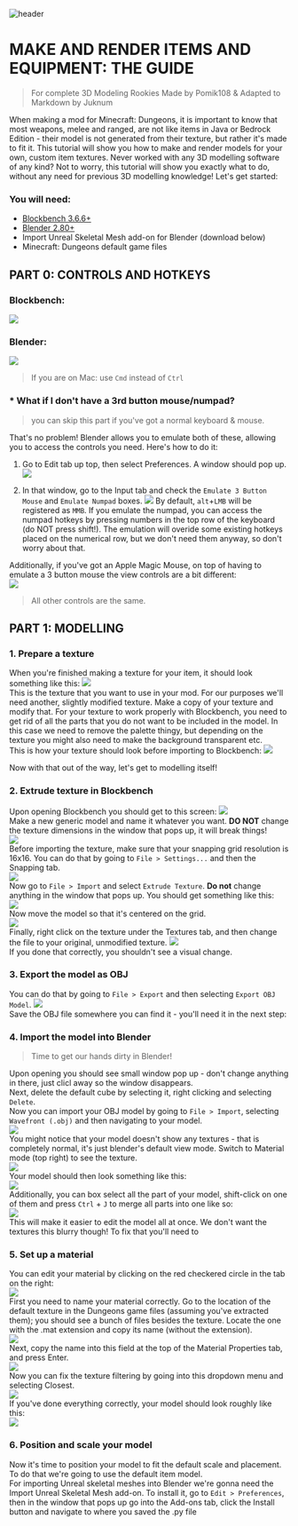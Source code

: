 ![header](https://raw.githubusercontent.com/Faithful-Dungeons/Resource-Pack/master/UE4Project/Content/UI/Materials/Menu/logo_mainscreen.png)
# MAKE AND RENDER ITEMS AND EQUIPMENT: THE GUIDE
> For complete 3D Modeling Rookies
> Made by Pomik108 & Adapted to Markdown by Juknum

When making a mod for Minecraft: Dungeons, it is important to know that most weapons, melee and ranged, are not like items in Java or Bedrock Edition - their model is not generated from their texture, but rather it's made to fit it. This tutorial will show you how to make and render models for your own, custom item textures. Never worked with any 3D modelling software of any kind? Not to worry, this tutorial will show you exactly what to do, without any need for previous 3D modelling knowledge! Let's get started:

### You will need:
- [Blockbench 3.6.6+](https://blockbench.net/)
- [Blender 2.80+](https://www.blender.org/)
- Import Unreal Skeletal Mesh add-on for Blender (download below)
- Minecraft: Dungeons default game files

## PART 0: CONTROLS AND HOTKEYS
### Blockbench:
![](https://i.imgur.com/rlI2rPa.png)
### Blender:
![](https://i.imgur.com/blQ0Ph4.png)
> If you are on Mac: use `Cmd` instead of `Ctrl`

### * What if I don't have a 3rd button mouse/numpad?
> you can skip this part if you've got a normal keyboard & mouse.

That's no problem! Blender allows you to emulate both of these, allowing you to access the controls you need.
Here's how to do it:

1. Go to Edit tab up top, then select Preferences. A window should pop up.
![](https://i.imgur.com/Yp9oT3f.png)

2. In that window, go to the Input tab and check the `Emulate 3 Button Mouse` and `Emulate Numpad` boxes. ![](https://i.imgur.com/dpFHbYI.png) 
By default, `alt`+`LMB` will be registered as `MMB`. If you emulate the numpad, you can access the numpad hotkeys by pressing numbers in the top row of the keyboard (do NOT press shift!). The emulation will overide some existing hotkeys placed on the numerical row, but we don't need them anyway, so don't worry about that.

Additionally, if you've got an Apple Magic Mouse, on top of having to emulate a 3 button mouse the view controls are a bit different:  
![](https://i.imgur.com/1EcYFCb.png)
> All other controls are the same.

## PART 1: MODELLING
### 1. Prepare a texture
When you're finished making a texture for your item, it should look something like this:
![](https://i.imgur.com/n483Ej8.png)  
This is the texture that you want to use in your mod. For our purposes we'll need another, slightly modified texture. Make a copy of your texture and modify that. For your texture to work properly with Blockbench, you need to get rid of all the parts that you do not want to be included in the model. In this case we need to remove the palette thingy, but depending on the texture you might also need to make the background transparent etc.  
This is how your texture should look before importing to Blockbench:
![](https://i.imgur.com/EybsujV.png)

Now with that out of the way, let's get to modelling itself!

### 2. Extrude texture in Blockbench
Upon opening Blockbench you should get to this screen:
![](https://i.imgur.com/t8M7XQy.png)  
Make a new generic model and name it whatever you want. **DO NOT** change the texture dimensions in the window that pops up, it will break things!  
![](https://i.imgur.com/ULuju9i.png)  
Before importing the texture, make sure that your snapping grid resolution is 16x16. You can do that by going to `File > Settings...` and then the Snapping tab.  
![](https://i.imgur.com/NWghNeM.png)  
Now go to `File > Import` and select `Extrude Texture`. **Do not** change anything in the window that pops up. You should get something like this:  
![](https://i.imgur.com/AppS5Vx.png)  
Now move the model so that it's centered on the grid.  
![](https://i.imgur.com/AGxImrR.png)  
Finally, right click on the texture under the Textures tab, and then change the file to your original, unmodified texture.
![](https://i.imgur.com/a7CYSMu.png)  
If you done that correctly, you shouldn't see a visual change.

### 3. Export the model as OBJ
You can do that by going to `File > Export` and then selecting `Export OBJ Model`.
![](https://i.imgur.com/0ZdKX3R.png)  
Save the OBJ file somewhere you can find it - you'll need it in the next step:

### 4. Import the model into Blender
> Time to get our hands dirty in Blender!

Upon opening you should see small window pop up - don't change anything in there, just clicl away so the window disappears.  
Next, delete the default cube by selecting it, right clicking and selecting `Delete`.  
Now you can import your OBJ model by going to `File > Import`, selecting `Wavefront (.obj)` and then navigating to your model.  
![](https://i.imgur.com/yLpIWJH.png)  
You might notice that your model doesn't show any textures - that is completely normal, it's just blender's default view mode. Switch to Material mode (top right) to see the texture.  
![](https://i.imgur.com/aELslBc.png)  
Your model should then look something like this:  
![](https://i.imgur.com/q63Qjlh.png)  
Additionally, you can box select all the part of your model, shift-click on one of them and press `Ctrl` + `J` to merge all parts into one like so:  
![](https://i.imgur.com/d6emann.png)  
This will make it easier to edit the model all at once.
We don't want the textures this blurry though! To fix that you'll need to   

### 5. Set up a material
You can edit your material by clicking on the red checkered circle in the tab on the right:  
![](https://i.imgur.com/12i2rgD.png)  
First you need to name your material correctly. Go to the location of the default texture in the Dungeons game files (assuming you've extracted them); you should see a bunch of files besides the texture. Locate the one with the .mat extension and copy its name (without the extension).  
![](https://i.imgur.com/t2I7hre.png)  
Next, copy the name into this field at the top of the Material Properties tab, and press Enter.  
![](https://i.imgur.com/Pas2EG4.png)  
Now you can fix the texture filtering by going into this dropdown menu and selecting Closest.  
![](https://i.imgur.com/vtITG8N.png)  
If you've done everything correctly, your model should look roughly like this:  
![](https://i.imgur.com/ov1P1PW.png)  
### 6. Position and scale your model
Now it's time to position your model to fit the default scale and placement. To do that we're going to use the default item model.  
For importing Unreal skeletal meshes into Blender we're gonna need the Import Unreal Skeletal Mesh add-on. To install it, go to `Edit > Preferences`, then in the window that pops up go into the Add-ons tab, click the Install button and navigate to where you saved the .py file 
